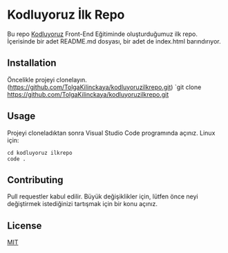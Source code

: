 # Kodluyoruz İlk Repo
Bu repo [Kodluyoruz](https://kodluyoruz.org/tr/kodluyoruz/) Front-End Eğitiminde oluşturduğumuz
ilk repo. İçerisinde bir adet README.md dosyası, bir adet de index.html barındırıyor.
## Installation
Öncelikle projeyi clonelayın. (https://github.com/TolgaKilinckaya/kodluyoruzilkrepo.git)
`git clone https://github.com/TolgaKilinckaya/kodluyoruzilkrepo.git
## Usage
Projeyi cloneladıktan sonra Visual Studio Code programında açınız.
Linux için:
```
cd kodluyoruz ilkrepo
code . 
```
## Contributing
Pull requestler kabul edilir. Büyük değişiklikler için, lütfen önce neyi değiştirmek istediğinizi
tartışmak için bir konu açınız.
## License
[MIT]()
